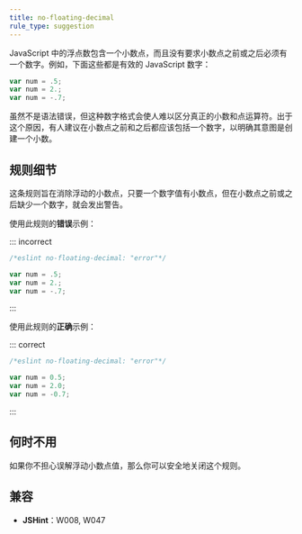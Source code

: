 ```yaml
---
title: no-floating-decimal
rule_type: suggestion
---
```


JavaScript 中的浮点数包含一个小数点，而且没有要求小数点之前或之后必须有一个数字。例如，下面这些都是有效的 JavaScript 数字：

```js
var num = .5;
var num = 2.;
var num = -.7;
```

虽然不是语法错误，但这种数字格式会使人难以区分真正的小数和点运算符。出于这个原因，有人建议在小数点之前和之后都应该包括一个数字，以明确其意图是创建一个小数。

## 规则细节

这条规则旨在消除浮动的小数点，只要一个数字值有小数点，但在小数点之前或之后缺少一个数字，就会发出警告。

使用此规则的**错误**示例：

::: incorrect

```js
/*eslint no-floating-decimal: "error"*/

var num = .5;
var num = 2.;
var num = -.7;
```

:::

使用此规则的**正确**示例：

::: correct

```js
/*eslint no-floating-decimal: "error"*/

var num = 0.5;
var num = 2.0;
var num = -0.7;
```

:::

## 何时不用

如果你不担心误解浮动小数点值，那么你可以安全地关闭这个规则。

## 兼容

* **JSHint**：W008, W047
